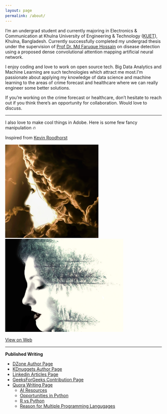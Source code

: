 ```yaml
---
layout: page
permalink: /about/
---
```


I’m an undergrad student and currently majoring in Electronics & Communication at Khulna University of Engineering & Technology ([KUET](http://www.kuet.ac.bd/)), Khulna, Bangladesh. Currently successfully completed my undergrad thesis under the supervision of [Prof Dr. Md Faruque Hossain](http://www.kuet.ac.bd/ece/fhossain/) on disease detection using a proposed dense convolutional attention mapping artificial neural network. 

I enjoy coding and love to work on open source tech. Big Data Analytics and Machine Learning are such technologies which attract me most.I’m passionate about applying my knowledge of data science and machine learning to the areas of crime forecast and healthcare where we can really engineer some better solutions.

If you’re working on the crime forecast or healthcare, don’t hesitate to reach out if you think there’s an opportunity for collaboration. Would love to discuss.

---

I also love to make cool things in Adobe. Here is some few fancy manipulation :fire:

Inspired from [Kevin Roodhorst](https://www.youtube.com/user/KevinRoodhorst/featured)
 
<img src="/images/show_case.png" width="300"/> <img src="/images/graph_two.jpg" width="380"/> 

[View on Web](https://www.flickr.com/photos/cosmic_plasma/sets/72157687263827040/with/37567324632/)

---

**Published Writing**
  
* [DZone Author Page](https://dzone.com/users/3338062/iphoton.html)
* [KDnuggets Author Page](https://www.kdnuggets.com/author/mohammed-innat)
* [Linkedin Articles Page](https://www.linkedin.com/in/innat2k14/detail/recent-activity/posts/)
* [GeeksForGeeks Contribution Page](https://auth.geeksforgeeks.org/user/innat/articles)
* [Quora Writing Page](https://www.quora.com/profile/Mohammed-Innat)
  - [AI Resources](http://qr.ae/TUpyGw)
  - [Opportunities in Python](http://qr.ae/TUpyGU)
  - [R vs Python](http://qr.ae/TUpyGS)
  - [Reason for Multiple Programming Langugages](http://qr.ae/TUpyGl)
